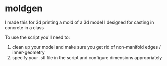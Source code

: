 # moldgen

I made this for 3d printing a mold of a 3d model I designed for casting in concrete in a class

To use the script you'll need to:
1) clean up your model and make sure you get rid of non-manifold edges / inner-geometry
2) specify your .stl file in the script and configure dimensions appropriately 
